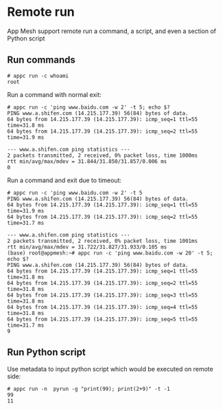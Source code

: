 # Remote run

App Mesh support remote run a command, a script, and even a section of Python script

## Run commands

```shell
# appc run -c whoami
root
```

Run a command with normal exit:

```shell
# appc run -c 'ping www.baidu.com -w 2' -t 5; echo $?
PING www.a.shifen.com (14.215.177.39) 56(84) bytes of data.
64 bytes from 14.215.177.39 (14.215.177.39): icmp_seq=1 ttl=55 time=31.8 ms
64 bytes from 14.215.177.39 (14.215.177.39): icmp_seq=2 ttl=55 time=31.9 ms

--- www.a.shifen.com ping statistics ---
2 packets transmitted, 2 received, 0% packet loss, time 1000ms
rtt min/avg/max/mdev = 31.844/31.850/31.857/0.006 ms
0
```

Run a command and exit due to timeout:

```shell
# appc run -c 'ping www.baidu.com -w 2' -t 5
PING www.a.shifen.com (14.215.177.39) 56(84) bytes of data.
64 bytes from 14.215.177.39 (14.215.177.39): icmp_seq=1 ttl=55 time=31.9 ms
64 bytes from 14.215.177.39 (14.215.177.39): icmp_seq=2 ttl=55 time=31.7 ms

--- www.a.shifen.com ping statistics ---
2 packets transmitted, 2 received, 0% packet loss, time 1001ms
rtt min/avg/max/mdev = 31.722/31.827/31.933/0.105 ms
(base) root@appmesh:~# appc run -c 'ping www.baidu.com -w 20' -t 5; echo $?
PING www.a.shifen.com (14.215.177.39) 56(84) bytes of data.
64 bytes from 14.215.177.39 (14.215.177.39): icmp_seq=1 ttl=55 time=31.8 ms
64 bytes from 14.215.177.39 (14.215.177.39): icmp_seq=2 ttl=55 time=31.8 ms
64 bytes from 14.215.177.39 (14.215.177.39): icmp_seq=3 ttl=55 time=31.8 ms
64 bytes from 14.215.177.39 (14.215.177.39): icmp_seq=4 ttl=55 time=31.8 ms
64 bytes from 14.215.177.39 (14.215.177.39): icmp_seq=5 ttl=55 time=31.7 ms
9
```

## Run Python script

Use metadata to input python script which would be executed on remote side:

```shell
# appc run -n  pyrun -g "print(99); print(2+9)" -t -1
99
11
```
